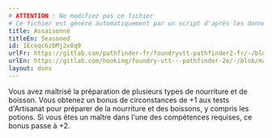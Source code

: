 ```yaml
---
# ATTENTION : Ne modifiez pas ce fichier
# Ce fichier est généré automatiquement par un script d'après les données du module Foundry VTT officiel et de sa traduction
title: Assaisonné
titleEn: Seasoned
id: 1Eceqc6zbMj2x0q9
urlFr: https://gitlab.com/pathfinder-fr/foundryvtt-pathfinder2-fr/-/blob/master/data/feats/1Eceqc6zbMj2x0q9.htm
urlEn: https://gitlab.com/hooking/foundry-vtt---pathfinder-2e/-/blob/master/packs/data/feats.db/seasoned.json
layout: dons
---
```

Vous avez maîtrisé la préparation de plusieurs types de nourriture et de boisson. Vous obtenez un bonus de circonstances de +1 aux tests d'Artisanat pour préparer de la nourriture et des boissons, y compris les potions. Si vous êtes un maître dans l'une des compétences requises, ce bonus passe à +2.
